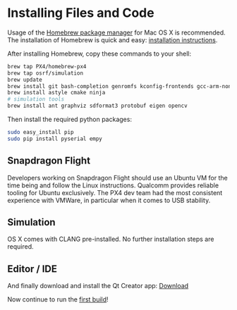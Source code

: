 # Installing Files and Code

Usage of the [Homebrew package manager](http://mxcl.github.com/homebrew/) for Mac OS X is recommended. The installation of Homebrew is quick and easy: [installation instructions](http://mxcl.github.com/homebrew/).

After installing Homebrew, copy these commands to your shell:

<div class="host-code"></div>

```sh
brew tap PX4/homebrew-px4
brew tap osrf/simulation
brew update
brew install git bash-completion genromfs kconfig-frontends gcc-arm-none-eabi
brew install astyle cmake ninja
# simulation tools
brew install ant graphviz sdformat3 protobuf eigen opencv
```

Then install the required python packages:

<div class="host-code"></div>

```sh
sudo easy_install pip
sudo pip install pyserial empy
```

## Snapdragon Flight

Developers working on Snapdragon Flight should use an Ubuntu VM for the time being and follow the Linux instructions. Qualcomm provides reliable tooling for Ubuntu exclusively. The PX4 dev team had the most consistent experience with VMWare, in particular when it comes to USB stability.

## Simulation

OS X comes with CLANG pre-installed. No further installation steps are required.

## Editor / IDE

And finally download and install the Qt Creator app: [Download](http://www.qt.io/download-open-source/#section-6)

Now continue to run the [first build](../1_Getting-Started/building_the_code.md)!